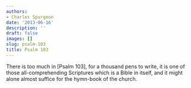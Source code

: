 ```yaml
---
authors:
- Charles Spurgeon
date: '2013-06-16'
description: ''
draft: false
images: []
slug: psalm-103
title: Psalm 103
---
```


There is too much in [Psalm 103], for a thousand pens to write, it is one of those all-comprehending Scriptures which is a Bible in itself, and it might alone almost suffice for the hymn-book of the church.